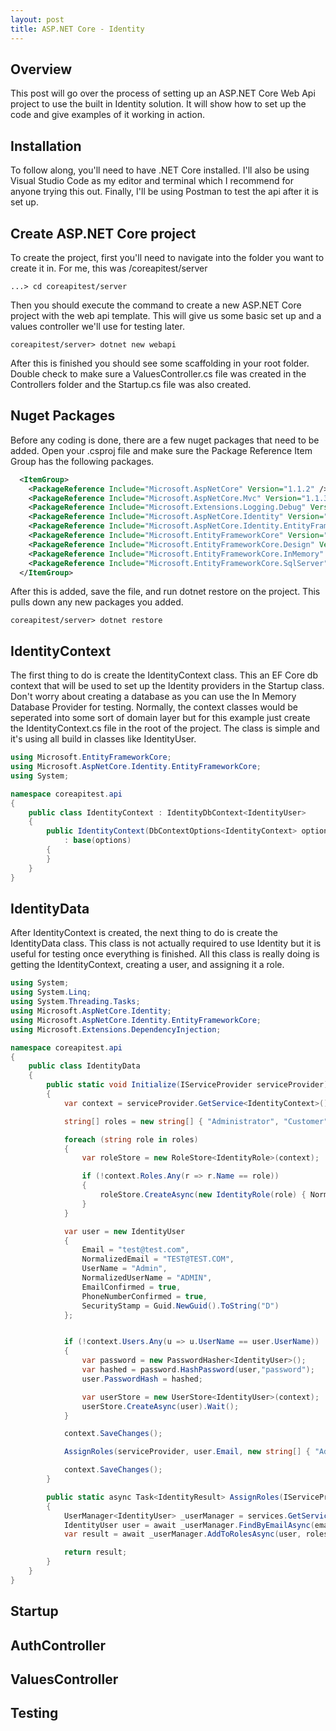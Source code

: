 ```yaml
---
layout: post
title: ASP.NET Core - Identity
---
```


## Overview
This post will go over the process of setting up an ASP.NET Core Web Api project to use the built in Identity solution. It will show how to set up the code and give examples of it working in action.

## Installation
To follow along, you'll need to have .NET Core installed. I'll also be using Visual Studio Code as my editor and terminal which I recommend for anyone trying this out. Finally, I'll be using Postman to test the api after it is set up.

## Create ASP.NET Core project
To create the project, first you'll need to navigate into the folder you want to create it in. For me, this was /coreapitest/server

```
...> cd coreapitest/server
```

Then you should execute the command to create a new ASP.NET Core project with the web api template. This will give us some basic set up and a values controller we'll use for testing later.

```
coreapitest/server> dotnet new webapi
```

After this is finished you should see some scaffolding in your root folder. Double check to make sure a ValuesController.cs file was created in the Controllers folder and the Startup.cs file was also created.

## Nuget Packages
Before any coding is done, there are a few nuget packages that need to be added. Open your .csproj file and make sure the Package Reference Item Group has the following packages.

```xml
  <ItemGroup>
    <PackageReference Include="Microsoft.AspNetCore" Version="1.1.2" />
    <PackageReference Include="Microsoft.AspNetCore.Mvc" Version="1.1.3" />
    <PackageReference Include="Microsoft.Extensions.Logging.Debug" Version="1.1.2" />
    <PackageReference Include="Microsoft.AspNetCore.Identity" Version="1.1.2" />
    <PackageReference Include="Microsoft.AspNetCore.Identity.EntityFrameworkCore" Version="1.1.2" />
    <PackageReference Include="Microsoft.EntityFrameworkCore" Version="1.1.2" />
    <PackageReference Include="Microsoft.EntityFrameworkCore.Design" Version="1.1.2" />
    <PackageReference Include="Microsoft.EntityFrameworkCore.InMemory" Version="1.1.2" />
    <PackageReference Include="Microsoft.EntityFrameworkCore.SqlServer" Version="1.1.2" />
  </ItemGroup>
```
After this is added, save the file, and run dotnet restore on the project. This pulls down any new packages you added.

```
coreapitest/server> dotnet restore
```

## IdentityContext
The first thing to do is create the IdentityContext class. This an EF Core db context that will be used to set up the Identity providers in the Startup class. Don't worry about creating a database as you can use the In Memory Database Provider for testing. Normally, the context classes would be seperated into some sort of domain layer but for this example just create the IdentityContext.cs file in the root of the project. The class is simple and it's using all build in classes like IdentityUser.

```c#
using Microsoft.EntityFrameworkCore;
using Microsoft.AspNetCore.Identity.EntityFrameworkCore;
using System;

namespace coreapitest.api
{
    public class IdentityContext : IdentityDbContext<IdentityUser>
    {
        public IdentityContext(DbContextOptions<IdentityContext> options)
            : base(options)
        {
        }
    }
}
```

## IdentityData
After IdentityContext is created, the next thing to do is create the IdentityData class. This class is not actually required to use Identity but it is useful for testing once everything is finished. All this class is really doing is getting the IdentityContext, creating a user, and assigning it a role.

```c#
using System;
using System.Linq;
using System.Threading.Tasks;
using Microsoft.AspNetCore.Identity;
using Microsoft.AspNetCore.Identity.EntityFrameworkCore;
using Microsoft.Extensions.DependencyInjection;

namespace coreapitest.api
{
    public class IdentityData
    {
        public static void Initialize(IServiceProvider serviceProvider)
        {
            var context = serviceProvider.GetService<IdentityContext>();

            string[] roles = new string[] { "Administrator", "Customer" };

            foreach (string role in roles)
            {
                var roleStore = new RoleStore<IdentityRole>(context);

                if (!context.Roles.Any(r => r.Name == role))
                {
                    roleStore.CreateAsync(new IdentityRole(role) { NormalizedName = role.ToUpper() }).Wait();
                }
            }

            var user = new IdentityUser
            {
                Email = "test@test.com",
                NormalizedEmail = "TEST@TEST.COM",
                UserName = "Admin",
                NormalizedUserName = "ADMIN",
                EmailConfirmed = true,
                PhoneNumberConfirmed = true,
                SecurityStamp = Guid.NewGuid().ToString("D")
            };


            if (!context.Users.Any(u => u.UserName == user.UserName))
            {
                var password = new PasswordHasher<IdentityUser>();
                var hashed = password.HashPassword(user,"password");
                user.PasswordHash = hashed;

                var userStore = new UserStore<IdentityUser>(context);
                userStore.CreateAsync(user).Wait();
            }

            context.SaveChanges();

            AssignRoles(serviceProvider, user.Email, new string[] { "Administrator" }).Wait();

            context.SaveChanges();
        }

        public static async Task<IdentityResult> AssignRoles(IServiceProvider services, string email, string[] roles)
        {
            UserManager<IdentityUser> _userManager = services.GetService<UserManager<IdentityUser>>();
            IdentityUser user = await _userManager.FindByEmailAsync(email);
            var result = await _userManager.AddToRolesAsync(user, roles);

            return result;
        }
    }
}
```

## Startup

## AuthController

## ValuesController

## Testing